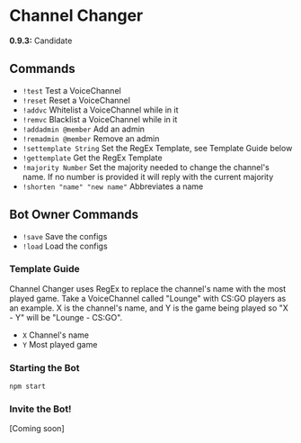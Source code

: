 # Channel Changer
**0.9.3:** Candidate
## Commands
 - `!test` Test a VoiceChannel
 - `!reset` Reset a VoiceChannel
 - `!addvc` Whitelist a VoiceChannel while in it
 - `!remvc` Blacklist a VoiceChannel while in it
 - `!addadmin @member` Add an admin
 - `!remadmin @member` Remove an admin
 - `!settemplate String` Set the RegEx Template, see Template Guide below
 - `!gettemplate` Get the RegEx Template
 - `!majority Number` Set the majority needed to change the channel's name. If no number is provided it will reply with the current majority
 - `!shorten "name" "new name"` Abbreviates a name

## Bot Owner Commands
 - `!save` Save the configs
 - `!load` Load the configs

### Template Guide
Channel Changer uses RegEx to replace the channel's name with the most played game. Take a VoiceChannel called "Lounge" with CS:GO players as an example. X is the channel's name, and Y is the game being played so "X - Y" will be "Lounge - CS:GO".
 - `X` Channel's name
 - `Y` Most played game

### Starting the Bot
`npm start`

### Invite the Bot!
[Coming soon]
